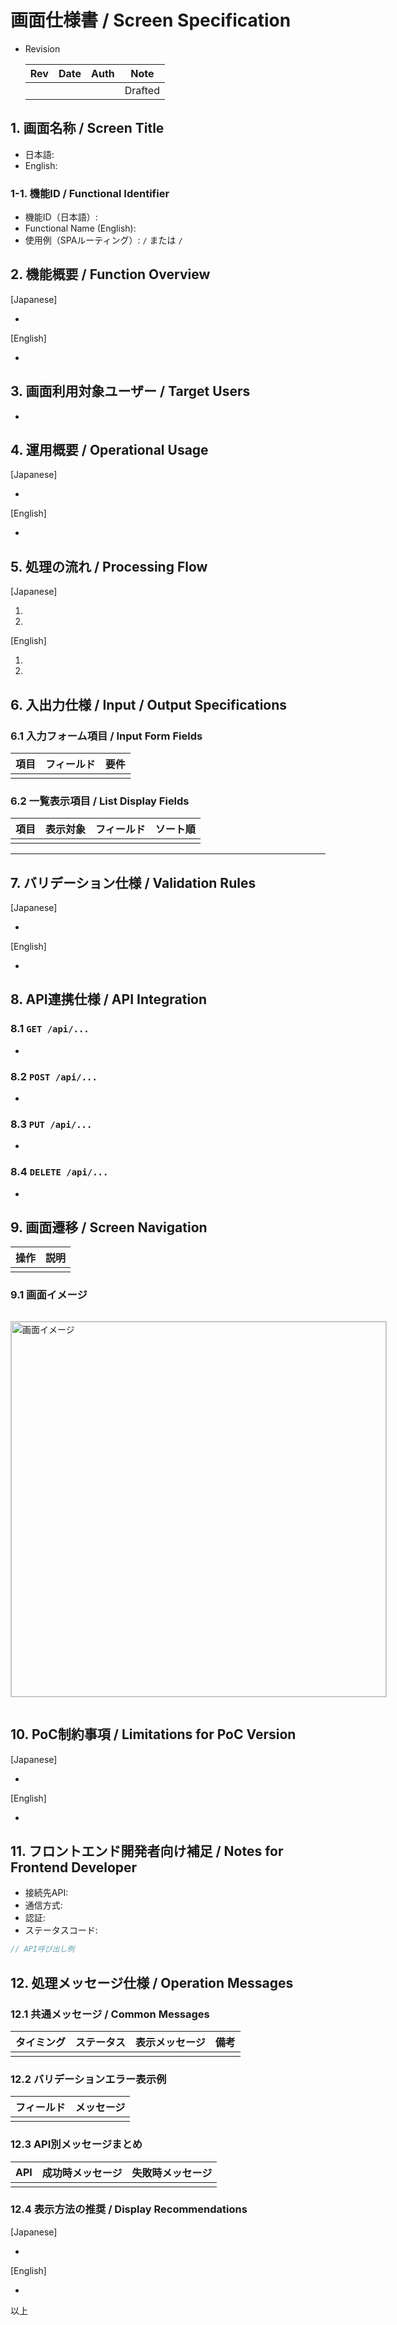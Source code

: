 # 画面仕様書 / Screen Specification

- Revision

    | Rev | Date       | Auth       | Note        |
    |----:|------------|------------|-------------|
    |      |            |            | Drafted     |


## 1. 画面名称 / Screen Title

- 日本語:
- English:

### 1-1. 機能ID / Functional Identifier

- 機能ID（日本語）:
- Functional Name (English):
- 使用例（SPAルーティング）: `/` または `/`


## 2. 機能概要 / Function Overview

[Japanese]

-

[English]

-



## 3. 画面利用対象ユーザー / Target Users

-

<div style="page-break-before: always;"></div>

## 4. 運用概要 / Operational Usage

[Japanese]

-

[English]

-

<div style="page-break-before: always;"></div>

## 5. 処理の流れ / Processing Flow

[Japanese]

1.

2.

[English]

1.

2.

<div style="page-break-before: always;"></div>

## 6. 入出力仕様 / Input / Output Specifications

### 6.1 入力フォーム項目 / Input Form Fields

| 項目 | フィールド | 要件 |
|------|------------|------|
|      |            |      |

### 6.2 一覧表示項目 / List Display Fields

| 項目 | 表示対象 | フィールド | ソート順 |
|------|----------|------------|----------|
|      |          |            |          |

---

## 7. バリデーション仕様 / Validation Rules

[Japanese]

-

[English]

-

<div style="page-break-before: always;"></div>

## 8. API連携仕様 / API Integration

### 8.1 `GET /api/...`

-

### 8.2 `POST /api/...`

-

### 8.3 `PUT /api/...`

-

### 8.4 `DELETE /api/...`

-

<div style="page-break-before: always;"></div>

## 9. 画面遷移 / Screen Navigation

| 操作 | 説明 |
|------|------|
|      |      |

### 9.1 画面イメージ

<p style="border: 1px solid #ccc; display: inline-block;">
  <img src="./assets/xxx.png" alt="画面イメージ" width="600" />
</p>

<div style="page-break-before: always;"></div>

## 10. PoC制約事項 / Limitations for PoC Version

[Japanese]

-

[English]

-

<div style="page-break-before: always;"></div>

## 11. フロントエンド開発者向け補足 / Notes for Frontend Developer

- 接続先API:
- 通信方式:
- 認証:
- ステータスコード:

```ts
// API呼び出し例
````

<div style="page-break-before: always;"></div>

## 12. 処理メッセージ仕様 / Operation Messages

### 12.1 共通メッセージ / Common Messages

| タイミング | ステータス | 表示メッセージ | 備考 |
| ----- | ----- | ------- | -- |
|       |       |         |    |

### 12.2 バリデーションエラー表示例

| フィールド | メッセージ |
| ----- | ----- |
|       |       |

### 12.3 API別メッセージまとめ

| API | 成功時メッセージ | 失敗時メッセージ |
| --- | -------- | -------- |
|     |          |          |

### 12.4 表示方法の推奨 / Display Recommendations

[Japanese]

-

[English]

-



以上
